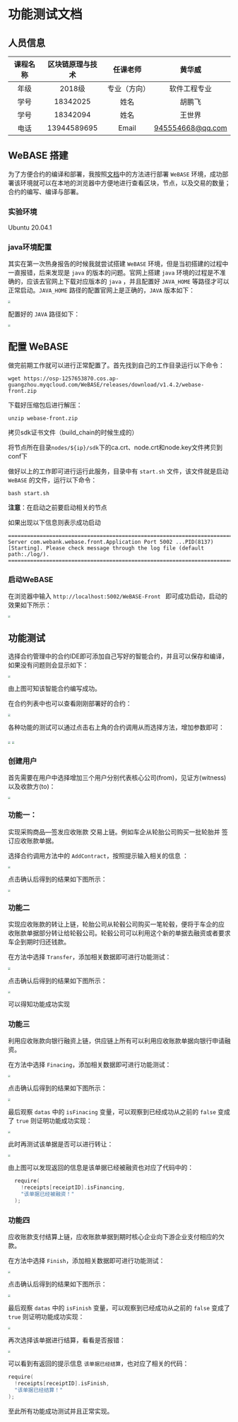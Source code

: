 # 功能测试文档

## 人员信息

| 课程名称 | 区块链原理与技术 |   任课老师   |      黄华威      |
| :------: | :--------------: | :----------: | :--------------: |
|   年级   |      2018级      | 专业（方向） |   软件工程专业   |
|   学号   |     18342025     |     姓名     |      胡鹏飞      |
|   学号   |     18342094     |     姓名     |      王世界      |
|   电话   |   13944589695    |    Email     | 945554668@qq.com |

## WeBASE 搭建

为了方便合约的编译和部署，我按照[文档](https://fisco-bcos-documentation.readthedocs.io/zh_CN/latest/docs/installation.html#fisco-bcos)中的方法进行部署 `WeBASE` 环境，成功部署该环境就可以在本地的浏览器中方便地进行查看区块，节点，以及交易的数量；合约的编写、编译与部署。

### 实验环境

Ubuntu 20.04.1

### java环境配置

其实在第一次热身报告的时候我就尝试搭建 `WeBASE` 环境，但是当初搭建的过程中一直报错，后来发现是 `java` 的版本的问题。官网上搭建 `java` 环境的过程是不准确的，应该去官网上下载对应版本的 `java` ，并且配置好 `JAVA_HOME` 等路径才可以正常启动。`JAVA_HOME` 路径的配置官网上是正确的，`JAVA` 版本如下：

<img src="./img/3.png" style="zoom:33%;" />

配置好的 `JAVA` 路径如下：

<img src="./img/4.png" style="zoom:33%;" />

## 配置 WeBASE

做完前期工作就可以进行正常配置了。首先找到自己的工作目录运行以下命令：

`wget https://osp-1257653870.cos.ap-guangzhou.myqcloud.com/WeBASE/releases/download/v1.4.2/webase-front.zip`

下载好压缩包后进行解压：

`unzip webase-front.zip`

拷贝sdk证书文件（build_chain的时候生成的）

将节点所在目录`nodes/${ip}/sdk`下的ca.crt、node.crt和node.key文件拷贝到conf下

做好以上的工作即可进行运行此服务，目录中有 `start.sh` 文件，该文件就是启动 `WeBASE` 的文件，运行以下命令：

`bash start.sh`

**注意**：在启动之前要启动相关的节点

如果出现以下信息则表示成功启动

```
===============================================================================================
Server com.webank.webase.front.Application Port 5002 ...PID(8137) [Starting]. Please check message through the log file (default path:./log/).
===============================================================================================

```

### 启动WeBASE

在浏览器中输入 `http://localhost:5002/WeBASE-Front ` 即可成功启动，启动的效果如下所示：

<img src="./img/5.png" style="zoom:33%;" />

## 功能测试

选择合约管理中的合约IDE即可添加自己写好的智能合约，并且可以保存和编译，如果没有问题则会显示如下：

<img src="./img/2.png" style="zoom:33%;" />

由上图可知该智能合约编写成功。

 在合约列表中也可以查看刚刚部署好的合约：

<img src="./img/6.png" style="zoom: 33%;" />

各种功能的测试可以通过点击右上角的合约调用从而选择方法，增加参数即可：

<img src="./img/7.png" style="zoom:33%;" />

<img src="./img/8.png" style="zoom:33%;" />

### 创建用户

首先需要在用户中选择增加三个用户分别代表核心公司(from)，见证方(witness)以及收款方(to)：

<img src="./img/11.png" style="zoom:33%;" />

### 功能一：

实现采购商品—签发应收账款 交易上链。例如车企从轮胎公司购买一批轮胎并 签订应收账款单据。

选择合约调用方法中的 `AddContract`，按照提示输入相关的信息 ：

<img src="./img/10.png" style="zoom:33%;" />

点击确认后得到的结果如下图所示：

<img src="./img/9.png" style="zoom: 33%;" />

### 功能二

实现应收账款的转让上链，轮胎公司从轮毂公司购买一笔轮毂，便将于车企的应 收账款单据部分转让给轮毂公司。轮毂公司可以利用这个新的单据去融资或者要求车企到期时归还钱款。 

在方法中选择 `Transfer`，添加相关数据即可进行功能测试：

<img src="./img/16.png" style="zoom:33%;" />

点击确认后得到的结果如下图所示：

<img src="./img/21.png" style="zoom:33%;" />

可以得知功能成功实现

### 功能三

利用应收账款向银行融资上链，供应链上所有可以利用应收账款单据向银行申请融资。 

在方法中选择 `Finacing`，添加相关数据即可进行功能测试：

<img src="./img/14.png" style="zoom:33%;" />

点击确认后得到的结果如下图所示：

<img src="./img/12.png" style="zoom:33%;" />

最后观察 `datas` 中的 `isFinacing` 变量，可以观察到已经成功从之前的 `false` 变成了 `true` 则证明功能成功实现：

<img src="./img/13.png" style="zoom:33%;" />

此时再测试该单据是否可以进行转让：

<img src="./img/15.png" style="zoom:33%;" />

由上图可以发现返回的信息是该单据已经被融资也对应了代码中的：

```c
  require(
    !receipts[receiptID].isFinancing,
    "该单据已经被融资！"
  );
```

### 功能四

应收账款支付结算上链，应收账款单据到期时核心企业向下游企业支付相应的欠款。

在方法中选择 `Finish`，添加相关数据即可进行功能测试：

<img src="./img/17.png" style="zoom:33%;" />

点击确认后得到的结果如下图所示：

<img src="./img/18.png" style="zoom:33%;" />

最后观察 `datas` 中的 `isFinish` 变量，可以观察到已经成功从之前的 `false` 变成了 `true` 则证明功能成功实现：

<img src="./img/19.png" style="zoom:33%;" />

再次选择该单据进行结算，看看是否报错：

<img src="./img/20.png" style="zoom:33%;" />

可以看到有返回的提示信息 `该单据已经结算`，也对应了相关的代码：

```c
require(
  !receipts[receiptID].isFinish,
  "该单据已经结算！"
);
```

至此所有功能成功测试并且正常实现。